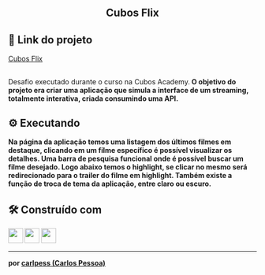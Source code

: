 <h2 align="center">
 Cubos Flix
</h2>

## 🔗 Link do projeto
[Cubos Flix](https://carlpess.github.io/cubos-flix-app/)
## 
Desafio executado durante o curso na Cubos Academy.<b>
O objetivo do projeto era criar uma aplicação que simula a interface de um streaming, totalmente interativa, criada consumindo uma API.

## ⚙️  Executando

Na página da aplicação temos uma listagem dos últimos filmes em destaque, clicando em um filme específico é possível visualizar os detalhes.
Uma barra de pesquisa funcional onde é possível buscar um filme desejado.
Logo abaixo temos o highlight, se clicar no mesmo será redirecionado para o trailer do filme em highlight.
Também existe a função de troca de tema da aplicação, entre claro ou escuro.

## 🛠️  Construído com

<div>
  <img height=30 src="https://img.shields.io/badge/HTML5-E34F26?style=for-the-badge&logo=html5&logoColor=white">
  <img height=30 src="https://img.shields.io/badge/CSS3-1572B6?style=for-the-badge&logo=css3&logoColor=white">
  <img height=30 src="https://img.shields.io/badge/JavaScript-F7DF1E?style=for-the-badge&logo=javascript&logoColor=black">
</div>

---
por [carlpess (Carlos Pessoa)](https://github.com/carlpess)
